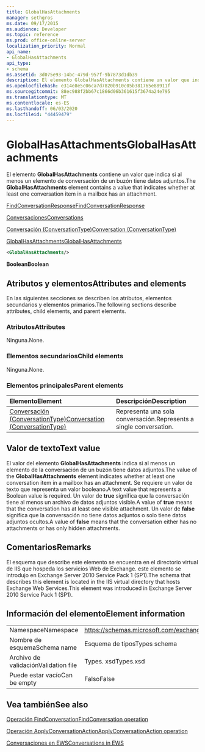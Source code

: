 ```yaml
---
title: GlobalHasAttachments
manager: sethgros
ms.date: 09/17/2015
ms.audience: Developer
ms.topic: reference
ms.prod: office-online-server
localization_priority: Normal
api_name:
- GlobalHasAttachments
api_type:
- schema
ms.assetid: 3d075e93-14bc-479d-957f-9b7873d1db39
description: El elemento GlobalHasAttachments contiene un valor que indica si al menos un elemento de conversación de un buzón tiene datos adjuntos.
ms.openlocfilehash: e314e8e5c06ca7d7820b910c05b381765e88911f
ms.sourcegitcommit: 88ec988f2bb67c1866d06b361615f3674a24e795
ms.translationtype: MT
ms.contentlocale: es-ES
ms.lasthandoff: 06/03/2020
ms.locfileid: "44459479"
---
```

# <a name="globalhasattachments"></a><span data-ttu-id="1eb4a-103">GlobalHasAttachments</span><span class="sxs-lookup"><span data-stu-id="1eb4a-103">GlobalHasAttachments</span></span>

<span data-ttu-id="1eb4a-104">El elemento **GlobalHasAttachments** contiene un valor que indica si al menos un elemento de conversación de un buzón tiene datos adjuntos.</span><span class="sxs-lookup"><span data-stu-id="1eb4a-104">The **GlobalHasAttachments** element contains a value that indicates whether at least one conversation item in a mailbox has an attachment.</span></span> 
  
[<span data-ttu-id="1eb4a-105">FindConversationResponse</span><span class="sxs-lookup"><span data-stu-id="1eb4a-105">FindConversationResponse</span></span>](findconversationresponse.md)
  
[<span data-ttu-id="1eb4a-106">Conversaciones</span><span class="sxs-lookup"><span data-stu-id="1eb4a-106">Conversations</span></span>](conversations-ex15websvcsotherref.md)
  
[<span data-ttu-id="1eb4a-107">Conversación (ConversationType)</span><span class="sxs-lookup"><span data-stu-id="1eb4a-107">Conversation (ConversationType)</span></span>](conversation-conversationtype.md)
  
[<span data-ttu-id="1eb4a-108">GlobalHasAttachments</span><span class="sxs-lookup"><span data-stu-id="1eb4a-108">GlobalHasAttachments</span></span>](globalhasattachments.md)
  
```XML
<GlobalHasAttachments/>
```

 <span data-ttu-id="1eb4a-109">**Boolean**</span><span class="sxs-lookup"><span data-stu-id="1eb4a-109">**Boolean**</span></span>
## <a name="attributes-and-elements"></a><span data-ttu-id="1eb4a-110">Atributos y elementos</span><span class="sxs-lookup"><span data-stu-id="1eb4a-110">Attributes and elements</span></span>

<span data-ttu-id="1eb4a-111">En las siguientes secciones se describen los atributos, elementos secundarios y elementos primarios.</span><span class="sxs-lookup"><span data-stu-id="1eb4a-111">The following sections describe attributes, child elements, and parent elements.</span></span>
  
### <a name="attributes"></a><span data-ttu-id="1eb4a-112">Atributos</span><span class="sxs-lookup"><span data-stu-id="1eb4a-112">Attributes</span></span>

<span data-ttu-id="1eb4a-113">Ninguna.</span><span class="sxs-lookup"><span data-stu-id="1eb4a-113">None.</span></span>
  
### <a name="child-elements"></a><span data-ttu-id="1eb4a-114">Elementos secundarios</span><span class="sxs-lookup"><span data-stu-id="1eb4a-114">Child elements</span></span>

<span data-ttu-id="1eb4a-115">Ninguna.</span><span class="sxs-lookup"><span data-stu-id="1eb4a-115">None.</span></span>
  
### <a name="parent-elements"></a><span data-ttu-id="1eb4a-116">Elementos principales</span><span class="sxs-lookup"><span data-stu-id="1eb4a-116">Parent elements</span></span>

|<span data-ttu-id="1eb4a-117">**Elemento**</span><span class="sxs-lookup"><span data-stu-id="1eb4a-117">**Element**</span></span>|<span data-ttu-id="1eb4a-118">**Descripción**</span><span class="sxs-lookup"><span data-stu-id="1eb4a-118">**Description**</span></span>|
|:-----|:-----|
|[<span data-ttu-id="1eb4a-119">Conversación (ConversationType)</span><span class="sxs-lookup"><span data-stu-id="1eb4a-119">Conversation (ConversationType)</span></span>](conversation-conversationtype.md) <br/> |<span data-ttu-id="1eb4a-120">Representa una sola conversación.</span><span class="sxs-lookup"><span data-stu-id="1eb4a-120">Represents a single conversation.</span></span>  <br/> |
   
## <a name="text-value"></a><span data-ttu-id="1eb4a-121">Valor de texto</span><span class="sxs-lookup"><span data-stu-id="1eb4a-121">Text value</span></span>

<span data-ttu-id="1eb4a-122">El valor del elemento **GlobalHasAttachments** indica si al menos un elemento de la conversación de un buzón tiene datos adjuntos.</span><span class="sxs-lookup"><span data-stu-id="1eb4a-122">The value of the **GlobalHasAttachments** element indicates whether at least one conversation item in a mailbox has an attachment.</span></span> <span data-ttu-id="1eb4a-123">Se requiere un valor de texto que representa un valor booleano.</span><span class="sxs-lookup"><span data-stu-id="1eb4a-123">A text value that represents a Boolean value is required.</span></span> <span data-ttu-id="1eb4a-124">Un valor de **true** significa que la conversación tiene al menos un archivo de datos adjuntos visible.</span><span class="sxs-lookup"><span data-stu-id="1eb4a-124">A value of **true** means that the conversation has at least one visible attachment.</span></span> <span data-ttu-id="1eb4a-125">Un valor de **false** significa que la conversación no tiene datos adjuntos o solo tiene datos adjuntos ocultos.</span><span class="sxs-lookup"><span data-stu-id="1eb4a-125">A value of **false** means that the conversation either has no attachments or has only hidden attachments.</span></span> 
  
## <a name="remarks"></a><span data-ttu-id="1eb4a-126">Comentarios</span><span class="sxs-lookup"><span data-stu-id="1eb4a-126">Remarks</span></span>

<span data-ttu-id="1eb4a-127">El esquema que describe este elemento se encuentra en el directorio virtual de IIS que hospeda los servicios Web de Exchange. este elemento se introdujo en Exchange Server 2010 Service Pack 1 (SP1).</span><span class="sxs-lookup"><span data-stu-id="1eb4a-127">The schema that describes this element is located in the IIS virtual directory that hosts Exchange Web Services.This element was introduced in Exchange Server 2010 Service Pack 1 (SP1).</span></span>
  
## <a name="element-information"></a><span data-ttu-id="1eb4a-128">Información del elemento</span><span class="sxs-lookup"><span data-stu-id="1eb4a-128">Element information</span></span>

|||
|:-----|:-----|
|<span data-ttu-id="1eb4a-129">Namespace</span><span class="sxs-lookup"><span data-stu-id="1eb4a-129">Namespace</span></span>  <br/> |https://schemas.microsoft.com/exchange/services/2006/types  <br/> |
|<span data-ttu-id="1eb4a-130">Nombre de esquema</span><span class="sxs-lookup"><span data-stu-id="1eb4a-130">Schema name</span></span>  <br/> |<span data-ttu-id="1eb4a-131">Esquema de tipos</span><span class="sxs-lookup"><span data-stu-id="1eb4a-131">Types schema</span></span>  <br/> |
|<span data-ttu-id="1eb4a-132">Archivo de validación</span><span class="sxs-lookup"><span data-stu-id="1eb4a-132">Validation file</span></span>  <br/> |<span data-ttu-id="1eb4a-133">Types. xsd</span><span class="sxs-lookup"><span data-stu-id="1eb4a-133">Types.xsd</span></span>  <br/> |
|<span data-ttu-id="1eb4a-134">Puede estar vacío</span><span class="sxs-lookup"><span data-stu-id="1eb4a-134">Can be empty</span></span>  <br/> |<span data-ttu-id="1eb4a-135">Falso</span><span class="sxs-lookup"><span data-stu-id="1eb4a-135">False</span></span>  <br/> |
   
## <a name="see-also"></a><span data-ttu-id="1eb4a-136">Vea también</span><span class="sxs-lookup"><span data-stu-id="1eb4a-136">See also</span></span>



[<span data-ttu-id="1eb4a-137">Operación FindConversation</span><span class="sxs-lookup"><span data-stu-id="1eb4a-137">FindConversation operation</span></span>](findconversation-operation.md)
  
[<span data-ttu-id="1eb4a-138">Operación ApplyConversationAction</span><span class="sxs-lookup"><span data-stu-id="1eb4a-138">ApplyConversationAction operation</span></span>](applyconversationaction-operation.md)


[<span data-ttu-id="1eb4a-139">Conversaciones en EWS</span><span class="sxs-lookup"><span data-stu-id="1eb4a-139">Conversations in EWS</span></span>](https://msdn.microsoft.com/library/91e64629-db6c-4c94-9dcb-d386232e8467%28Office.15%29.aspx)

